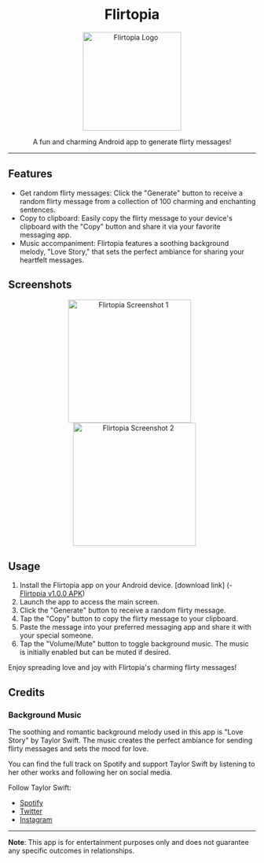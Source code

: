 <h1 align="center">Flirtopia</h1>

<p align="center">
  <img src="https://github.com/meruuuuooo/FlirtyLove/assets/138646937/cf6fedb1-3033-433d-b744-c95b53731c3a" alt="Flirtopia Logo" width="200">
</p>

<p align="center">A fun and charming Android app to generate flirty messages!</p>

---

## Features

- Get random flirty messages: Click the "Generate" button to receive a random flirty message from a collection of 100 charming and enchanting sentences.
- Copy to clipboard: Easily copy the flirty message to your device's clipboard with the "Copy" button and share it via your favorite messaging app.
- Music accompaniment: Flirtopia features a soothing background melody, "Love Story," that sets the perfect ambiance for sharing your heartfelt messages.

## Screenshots

<p align="center">
  <img src=https://github.com/meruuuuooo/FlirtyLove/assets/138646937/c7efa3e7-c1d9-434a-9721-086e647cb868 alt="Flirtopia Screenshot 1" width="250" style="margin-right: 10px;">
  <img src=https://github.com/meruuuuooo/FlirtyLove/assets/138646937/178ac587-2cda-47bf-b12c-49321b0d4217 alt="Flirtopia Screenshot 2" width="250" style="margin-left: 10px;">
</p>

## Usage

1. Install the Flirtopia app on your Android device. [download link] (- [Flirtopia v1.0.0 APK](https://github.com/meruuuuooo/FlirtyLove/releases/download/v1.0.0/app-release.apk))
2. Launch the app to access the main screen.
3. Click the "Generate" button to receive a random flirty message.
4. Tap the "Copy" button to copy the flirty message to your clipboard.
5. Paste the message into your preferred messaging app and share it with your special someone.
6. Tap the "Volume/Mute" button to toggle background music. The music is initially enabled but can be muted if desired.

Enjoy spreading love and joy with Flirtopia's charming flirty messages!

## Credits

### Background Music

The soothing and romantic background melody used in this app is "Love Story" by Taylor Swift. The music creates the perfect ambiance for sending flirty messages and sets the mood for love.

You can find the full track on Spotify and support Taylor Swift by listening to her other works and following her on social media.

Follow Taylor Swift:
- [Spotify](https://open.spotify.com/artist/06HL4z0CvFAxyc27GXpf02)
- [Twitter](https://twitter.com/taylorswift13)
- [Instagram](https://www.instagram.com/taylorswift)

---

**Note**: This app is for entertainment purposes only and does not guarantee any specific outcomes in relationships.
